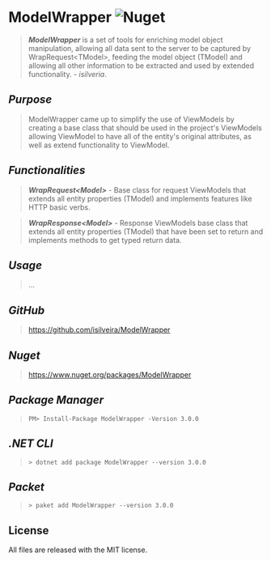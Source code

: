 # ModelWrapper ![Nuget](https://img.shields.io/nuget/v/ModelWrapper)

>***ModelWrapper*** is a set of tools for enriching model object manipulation, allowing all data sent to the server to be captured by WrapRequest\<TModel>, feeding the model object (TModel) and allowing all other information to be extracted and used by extended functionality. - *isilveria*.

*Purpose*
----
> ModelWrapper came up to simplify the use of ViewModels by creating a base class that should be used in the project's ViewModels allowing ViewModel to have all of the entity's original attributes, as well as extend functionality to ViewModel.
    
*Functionalities*
----
> ***WrapRequest\<Model>*** - Base class for request ViewModels that extends all entity properties (TModel) and implements features like HTTP basic verbs.

> ***WrapResponse\<Model>*** - Response ViewModels base class that extends all entity properties (TModel) that have been set to return and implements methods to get typed return data.

*Usage*
----
>...

*GitHub*
----
> https://github.com/isilveira/ModelWrapper

*Nuget*
----
> https://www.nuget.org/packages/ModelWrapper

*Package Manager*
----
> ```PM> Install-Package ModelWrapper -Version 3.0.0```

*.NET CLI*
----
> ```> dotnet add package ModelWrapper --version 3.0.0```

*Packet*
----
> ```> paket add ModelWrapper --version 3.0.0```

## License

All files are released with the MIT license.
  
  [nuget-img]: https://img.shields.io/nuget/v/ModelWrapper.svg
  [nuget]: https://www.nuget.org/packages/ModelWrapper
